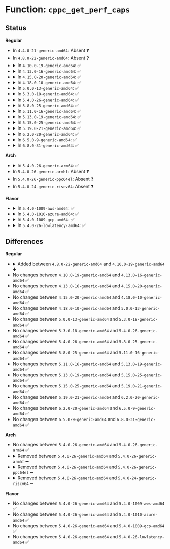 # Function: <code>cppc_get_perf_caps</code>

## Status
<b>Regular</b>
<ul>
<li>
In <code>4.4.0-21-generic-amd64</code>: Absent ❓
</li>
<li>
In <code>4.8.0-22-generic-amd64</code>: Absent ❓
</li>
<li>
<details>
<summary>In <code>4.10.0-19-generic-amd64</code>: ✅</summary>

```c
int cppc_get_perf_caps(int cpunum, struct cppc_perf_caps * perf_caps)
```

```json
{
  "name": "cppc_get_perf_caps",
  "collision_type": "Unique Global",
  "inline_type": "No",
  "funcs": [
    {
      "addr": 18446744071584243273,
      "name": "cppc_get_perf_caps",
      "external": true,
      "loc": "drivers/acpi/cppc_acpi.c:972",
      "file": "drivers/acpi/cppc_acpi.c",
      "inline": "seen, unknown",
      "caller_inline": [],
      "caller_func": []
    }
  ],
  "symbols": [
    {
      "addr": 18446744071584243273,
      "name": "cppc_get_perf_caps",
      "section": ".text",
      "bind": "STB_GLOBAL",
      "size": 374
    }
  ]
}
```
</details>
</li>
<li>
<details>
<summary>In <code>4.13.0-16-generic-amd64</code>: ✅</summary>

```c
int cppc_get_perf_caps(int cpunum, struct cppc_perf_caps * perf_caps)
```

```json
{
  "name": "cppc_get_perf_caps",
  "collision_type": "Unique Global",
  "inline_type": "No",
  "funcs": [
    {
      "addr": 18446744071584320016,
      "name": "cppc_get_perf_caps",
      "external": true,
      "loc": "drivers/acpi/cppc_acpi.c:977",
      "file": "drivers/acpi/cppc_acpi.c",
      "inline": "seen, unknown",
      "caller_inline": [],
      "caller_func": [
        "drivers/acpi/cppc_acpi.c:show_lowest_nonlinear_perf",
        "drivers/acpi/cppc_acpi.c:show_nominal_perf",
        "drivers/acpi/cppc_acpi.c:show_lowest_perf",
        "drivers/acpi/cppc_acpi.c:show_highest_perf"
      ]
    }
  ],
  "symbols": [
    {
      "addr": 18446744071584320016,
      "name": "cppc_get_perf_caps",
      "section": ".text",
      "bind": "STB_GLOBAL",
      "size": 496
    }
  ]
}
```
</details>
</li>
<li>
<details>
<summary>In <code>4.15.0-20-generic-amd64</code>: ✅</summary>

```c
int cppc_get_perf_caps(int cpunum, struct cppc_perf_caps * perf_caps)
```

```json
{
  "name": "cppc_get_perf_caps",
  "collision_type": "Unique Global",
  "inline_type": "No",
  "funcs": [
    {
      "addr": 18446744071584719536,
      "name": "cppc_get_perf_caps",
      "external": true,
      "loc": "drivers/acpi/cppc_acpi.c:1031",
      "file": "drivers/acpi/cppc_acpi.c",
      "inline": "seen, unknown",
      "caller_inline": [],
      "caller_func": [
        "drivers/acpi/cppc_acpi.c:show_lowest_nonlinear_perf",
        "drivers/acpi/cppc_acpi.c:show_nominal_perf",
        "drivers/acpi/cppc_acpi.c:show_lowest_perf",
        "drivers/acpi/cppc_acpi.c:show_highest_perf"
      ]
    }
  ],
  "symbols": [
    {
      "addr": 18446744071584719536,
      "name": "cppc_get_perf_caps",
      "section": ".text",
      "bind": "STB_GLOBAL",
      "size": 530
    }
  ]
}
```
</details>
</li>
<li>
<details>
<summary>In <code>4.18.0-10-generic-amd64</code>: ✅</summary>

```c
int cppc_get_perf_caps(int cpunum, struct cppc_perf_caps * perf_caps)
```

```json
{
  "name": "cppc_get_perf_caps",
  "collision_type": "Unique Global",
  "inline_type": "No",
  "funcs": [
    {
      "addr": 18446744071584947120,
      "name": "cppc_get_perf_caps",
      "external": true,
      "loc": "drivers/acpi/cppc_acpi.c:1060",
      "file": "drivers/acpi/cppc_acpi.c",
      "inline": "seen, unknown",
      "caller_inline": [],
      "caller_func": [
        "drivers/acpi/cppc_acpi.c:show_nominal_freq",
        "drivers/acpi/cppc_acpi.c:show_lowest_freq",
        "drivers/acpi/cppc_acpi.c:show_lowest_nonlinear_perf",
        "drivers/acpi/cppc_acpi.c:show_nominal_perf",
        "drivers/acpi/cppc_acpi.c:show_lowest_perf",
        "drivers/acpi/cppc_acpi.c:show_highest_perf"
      ]
    }
  ],
  "symbols": [
    {
      "addr": 18446744071584947120,
      "name": "cppc_get_perf_caps",
      "section": ".text",
      "bind": "STB_GLOBAL",
      "size": 932
    }
  ]
}
```
</details>
</li>
<li>
<details>
<summary>In <code>5.0.0-13-generic-amd64</code>: ✅</summary>

```c
int cppc_get_perf_caps(int cpunum, struct cppc_perf_caps * perf_caps)
```

```json
{
  "name": "cppc_get_perf_caps",
  "collision_type": "Unique Global",
  "inline_type": "No",
  "funcs": [
    {
      "addr": 18446744071585051312,
      "name": "cppc_get_perf_caps",
      "external": true,
      "loc": "drivers/acpi/cppc_acpi.c:1102",
      "file": "drivers/acpi/cppc_acpi.c",
      "inline": "seen, unknown",
      "caller_inline": [],
      "caller_func": [
        "drivers/acpi/cppc_acpi.c:show_nominal_freq",
        "drivers/acpi/cppc_acpi.c:show_lowest_freq",
        "drivers/acpi/cppc_acpi.c:show_lowest_nonlinear_perf",
        "drivers/acpi/cppc_acpi.c:show_nominal_perf",
        "drivers/acpi/cppc_acpi.c:show_lowest_perf",
        "drivers/acpi/cppc_acpi.c:show_highest_perf",
        "drivers/cpufreq/intel_pstate.c:show_base_frequency"
      ]
    }
  ],
  "symbols": [
    {
      "addr": 18446744071585051312,
      "name": "cppc_get_perf_caps",
      "section": ".text",
      "bind": "STB_GLOBAL",
      "size": 1020
    }
  ]
}
```
</details>
</li>
<li>
<details>
<summary>In <code>5.3.0-18-generic-amd64</code>: ✅</summary>

```c
int cppc_get_perf_caps(int cpunum, struct cppc_perf_caps * perf_caps)
```

```json
{
  "name": "cppc_get_perf_caps",
  "collision_type": "Unique Global",
  "inline_type": "No",
  "funcs": [
    {
      "addr": 18446744071585255504,
      "name": "cppc_get_perf_caps",
      "external": true,
      "loc": "drivers/acpi/cppc_acpi.c:1098",
      "file": "drivers/acpi/cppc_acpi.c",
      "inline": "seen, unknown",
      "caller_inline": [],
      "caller_func": [
        "drivers/acpi/cppc_acpi.c:show_nominal_freq",
        "drivers/acpi/cppc_acpi.c:show_lowest_freq",
        "drivers/acpi/cppc_acpi.c:show_lowest_nonlinear_perf",
        "drivers/acpi/cppc_acpi.c:show_nominal_perf",
        "drivers/acpi/cppc_acpi.c:show_lowest_perf",
        "drivers/acpi/cppc_acpi.c:show_highest_perf",
        "drivers/cpufreq/intel_pstate.c:show_base_frequency"
      ]
    }
  ],
  "symbols": [
    {
      "addr": 18446744071585255504,
      "name": "cppc_get_perf_caps",
      "section": ".text",
      "bind": "STB_GLOBAL",
      "size": 1044
    }
  ]
}
```
</details>
</li>
<li>
<details>
<summary>In <code>5.4.0-26-generic-amd64</code>: ✅</summary>

```c
int cppc_get_perf_caps(int cpunum, struct cppc_perf_caps * perf_caps)
```

```json
{
  "name": "cppc_get_perf_caps",
  "collision_type": "Unique Global",
  "inline_type": "No",
  "funcs": [
    {
      "addr": 18446744071585393408,
      "name": "cppc_get_perf_caps",
      "external": true,
      "loc": "drivers/acpi/cppc_acpi.c:1100",
      "file": "drivers/acpi/cppc_acpi.c",
      "inline": "seen, unknown",
      "caller_inline": [],
      "caller_func": [
        "drivers/acpi/cppc_acpi.c:show_nominal_freq",
        "drivers/acpi/cppc_acpi.c:show_lowest_freq",
        "drivers/acpi/cppc_acpi.c:show_lowest_nonlinear_perf",
        "drivers/acpi/cppc_acpi.c:show_nominal_perf",
        "drivers/acpi/cppc_acpi.c:show_lowest_perf",
        "drivers/acpi/cppc_acpi.c:show_highest_perf",
        "drivers/cpufreq/intel_pstate.c:show_base_frequency"
      ]
    }
  ],
  "symbols": [
    {
      "addr": 18446744071585393408,
      "name": "cppc_get_perf_caps",
      "section": ".text",
      "bind": "STB_GLOBAL",
      "size": 1044
    }
  ]
}
```
</details>
</li>
<li>
<details>
<summary>In <code>5.8.0-25-generic-amd64</code>: ✅</summary>

```c
int cppc_get_perf_caps(int cpunum, struct cppc_perf_caps * perf_caps)
```

```json
{
  "name": "cppc_get_perf_caps",
  "collision_type": "Unique Global",
  "inline_type": "No",
  "funcs": [
    {
      "addr": 18446744071586103296,
      "name": "cppc_get_perf_caps",
      "external": true,
      "loc": "drivers/acpi/cppc_acpi.c:1082",
      "file": "drivers/acpi/cppc_acpi.c",
      "inline": "seen, unknown",
      "caller_inline": [],
      "caller_func": [
        "drivers/acpi/cppc_acpi.c:show_nominal_freq",
        "drivers/acpi/cppc_acpi.c:show_lowest_freq",
        "drivers/acpi/cppc_acpi.c:show_lowest_nonlinear_perf",
        "drivers/acpi/cppc_acpi.c:show_nominal_perf",
        "drivers/acpi/cppc_acpi.c:show_lowest_perf",
        "drivers/acpi/cppc_acpi.c:show_highest_perf",
        "drivers/cpufreq/intel_pstate.c:show_base_frequency",
        "drivers/cpufreq/intel_pstate.c:intel_pstate_init_acpi_perf_limits"
      ]
    }
  ],
  "symbols": [
    {
      "addr": 18446744071586103296,
      "name": "cppc_get_perf_caps",
      "section": ".text",
      "bind": "STB_GLOBAL",
      "size": 1040
    }
  ]
}
```
</details>
</li>
<li>
<details>
<summary>In <code>5.11.0-16-generic-amd64</code>: ✅</summary>

```c
int cppc_get_perf_caps(int cpunum, struct cppc_perf_caps * perf_caps)
```

```json
{
  "name": "cppc_get_perf_caps",
  "collision_type": "Unique Global",
  "inline_type": "No",
  "funcs": [
    {
      "addr": 18446744071586223712,
      "name": "cppc_get_perf_caps",
      "external": true,
      "loc": "drivers/acpi/cppc_acpi.c:1068",
      "file": "drivers/acpi/cppc_acpi.c",
      "inline": "seen, unknown",
      "caller_inline": [],
      "caller_func": [
        "arch/x86/kernel/smpboot.c:amd_set_max_freq_ratio",
        "drivers/acpi/cppc_acpi.c:show_nominal_freq",
        "drivers/acpi/cppc_acpi.c:show_lowest_freq",
        "drivers/acpi/cppc_acpi.c:show_lowest_nonlinear_perf",
        "drivers/acpi/cppc_acpi.c:show_nominal_perf",
        "drivers/acpi/cppc_acpi.c:show_lowest_perf",
        "drivers/acpi/cppc_acpi.c:show_highest_perf",
        "drivers/cpufreq/acpi-cpufreq.c:get_max_boost_ratio",
        "drivers/cpufreq/intel_pstate.c:show_base_frequency"
      ]
    }
  ],
  "symbols": [
    {
      "addr": 18446744071586223712,
      "name": "cppc_get_perf_caps",
      "section": ".text",
      "bind": "STB_GLOBAL",
      "size": 1050
    }
  ]
}
```
</details>
</li>
<li>
<details>
<summary>In <code>5.13.0-19-generic-amd64</code>: ✅</summary>

```c
int cppc_get_perf_caps(int cpunum, struct cppc_perf_caps * perf_caps)
```

```json
{
  "name": "cppc_get_perf_caps",
  "collision_type": "Unique Global",
  "inline_type": "No",
  "funcs": [
    {
      "addr": 18446744071586098304,
      "name": "cppc_get_perf_caps",
      "external": true,
      "loc": "drivers/acpi/cppc_acpi.c:1060",
      "file": "drivers/acpi/cppc_acpi.c",
      "inline": "seen, unknown",
      "caller_inline": [],
      "caller_func": [
        "drivers/acpi/cppc_acpi.c:show_nominal_freq",
        "drivers/acpi/cppc_acpi.c:show_lowest_freq",
        "drivers/acpi/cppc_acpi.c:show_lowest_nonlinear_perf",
        "drivers/acpi/cppc_acpi.c:show_nominal_perf",
        "drivers/acpi/cppc_acpi.c:show_lowest_perf",
        "drivers/acpi/cppc_acpi.c:show_highest_perf",
        "drivers/cpufreq/acpi-cpufreq.c:acpi_cpufreq_cpu_init",
        "drivers/cpufreq/intel_pstate.c:show_base_frequency"
      ]
    }
  ],
  "symbols": [
    {
      "addr": 18446744071586098304,
      "name": "cppc_get_perf_caps",
      "section": ".text",
      "bind": "STB_GLOBAL",
      "size": 1038
    }
  ]
}
```
</details>
</li>
<li>
<details>
<summary>In <code>5.15.0-25-generic-amd64</code>: ✅</summary>

```c
int cppc_get_perf_caps(int cpunum, struct cppc_perf_caps * perf_caps)
```

```json
{
  "name": "cppc_get_perf_caps",
  "collision_type": "Unique Global",
  "inline_type": "No",
  "funcs": [
    {
      "addr": 18446744071586597664,
      "name": "cppc_get_perf_caps",
      "external": true,
      "loc": "drivers/acpi/cppc_acpi.c:1082",
      "file": "drivers/acpi/cppc_acpi.c",
      "inline": "seen, unknown",
      "caller_inline": [],
      "caller_func": [
        "drivers/acpi/cppc_acpi.c:show_nominal_freq",
        "drivers/acpi/cppc_acpi.c:show_lowest_freq",
        "drivers/acpi/cppc_acpi.c:show_lowest_nonlinear_perf",
        "drivers/acpi/cppc_acpi.c:show_nominal_perf",
        "drivers/acpi/cppc_acpi.c:show_lowest_perf",
        "drivers/acpi/cppc_acpi.c:show_highest_perf",
        "drivers/cpufreq/acpi-cpufreq.c:acpi_cpufreq_cpu_init",
        "drivers/cpufreq/intel_pstate.c:show_base_frequency"
      ]
    }
  ],
  "symbols": [
    {
      "addr": 18446744071586597664,
      "name": "cppc_get_perf_caps",
      "section": ".text",
      "bind": "STB_GLOBAL",
      "size": 1174
    }
  ]
}
```
</details>
</li>
<li>
<details>
<summary>In <code>5.19.0-21-generic-amd64</code>: ✅</summary>

```c
int cppc_get_perf_caps(int cpunum, struct cppc_perf_caps * perf_caps)
```

```json
{
  "name": "cppc_get_perf_caps",
  "collision_type": "Unique Global",
  "inline_type": "No",
  "funcs": [
    {
      "addr": 18446744071587859664,
      "name": "cppc_get_perf_caps",
      "external": true,
      "loc": "drivers/acpi/cppc_acpi.c:1160",
      "file": "drivers/acpi/cppc_acpi.c",
      "inline": "seen, unknown",
      "caller_inline": [],
      "caller_func": [
        "arch/x86/kernel/acpi/cppc.c:init_freq_invariance_cppc",
        "drivers/acpi/cppc_acpi.c:show_nominal_freq",
        "drivers/acpi/cppc_acpi.c:show_lowest_freq",
        "drivers/acpi/cppc_acpi.c:show_lowest_nonlinear_perf",
        "drivers/acpi/cppc_acpi.c:show_nominal_perf",
        "drivers/acpi/cppc_acpi.c:show_lowest_perf",
        "drivers/acpi/cppc_acpi.c:show_highest_perf",
        "drivers/cpufreq/acpi-cpufreq.c:acpi_cpufreq_cpu_init",
        "drivers/cpufreq/amd-pstate.c:show_amd_pstate_lowest_nonlinear_freq",
        "drivers/cpufreq/amd-pstate.c:show_amd_pstate_max_freq",
        "drivers/cpufreq/amd-pstate.c:amd_pstate_cpu_init",
        "drivers/cpufreq/amd-pstate.c:amd_pstate_cpu_init",
        "drivers/cpufreq/amd-pstate.c:amd_pstate_cpu_init",
        "drivers/cpufreq/amd-pstate.c:amd_pstate_cpu_init",
        "drivers/cpufreq/amd-pstate.c:cppc_init_perf",
        "drivers/cpufreq/intel_pstate.c:show_base_frequency"
      ]
    }
  ],
  "symbols": [
    {
      "addr": 18446744071587859664,
      "name": "cppc_get_perf_caps",
      "section": ".text",
      "bind": "STB_GLOBAL",
      "size": 1191
    }
  ]
}
```
</details>
</li>
<li>
<details>
<summary>In <code>6.2.0-20-generic-amd64</code>: ✅</summary>

```c
int cppc_get_perf_caps(int cpunum, struct cppc_perf_caps * perf_caps)
```

```json
{
  "name": "cppc_get_perf_caps",
  "collision_type": "Unique Global",
  "inline_type": "No",
  "funcs": [
    {
      "addr": 18446744071589204032,
      "name": "cppc_get_perf_caps",
      "external": true,
      "loc": "drivers/acpi/cppc_acpi.c:1163",
      "file": "drivers/acpi/cppc_acpi.c",
      "inline": "seen, unknown",
      "caller_inline": [],
      "caller_func": [
        "arch/x86/kernel/acpi/cppc.c:init_freq_invariance_cppc",
        "drivers/acpi/cppc_acpi.c:show_nominal_freq",
        "drivers/acpi/cppc_acpi.c:show_lowest_freq",
        "drivers/acpi/cppc_acpi.c:show_lowest_nonlinear_perf",
        "drivers/acpi/cppc_acpi.c:show_nominal_perf",
        "drivers/acpi/cppc_acpi.c:show_lowest_perf",
        "drivers/acpi/cppc_acpi.c:show_highest_perf",
        "drivers/cpufreq/acpi-cpufreq.c:acpi_cpufreq_cpu_init",
        "drivers/cpufreq/amd-pstate.c:show_amd_pstate_lowest_nonlinear_freq",
        "drivers/cpufreq/amd-pstate.c:show_amd_pstate_max_freq",
        "drivers/cpufreq/amd-pstate.c:amd_pstate_cpu_init",
        "drivers/cpufreq/amd-pstate.c:amd_pstate_cpu_init",
        "drivers/cpufreq/amd-pstate.c:amd_pstate_cpu_init",
        "drivers/cpufreq/amd-pstate.c:amd_pstate_cpu_init",
        "drivers/cpufreq/amd-pstate.c:cppc_init_perf",
        "drivers/cpufreq/intel_pstate.c:show_base_frequency"
      ]
    }
  ],
  "symbols": [
    {
      "addr": 18446744071589204032,
      "name": "cppc_get_perf_caps",
      "section": ".text",
      "bind": "STB_GLOBAL",
      "size": 1191
    }
  ]
}
```
</details>
</li>
<li>
<details>
<summary>In <code>6.5.0-9-generic-amd64</code>: ✅</summary>

```c
int cppc_get_perf_caps(int cpunum, struct cppc_perf_caps * perf_caps)
```

```json
{
  "name": "cppc_get_perf_caps",
  "collision_type": "Unique Global",
  "inline_type": "No",
  "funcs": [
    {
      "addr": 18446744071589498880,
      "name": "cppc_get_perf_caps",
      "external": true,
      "loc": "drivers/acpi/cppc_acpi.c:1177",
      "file": "drivers/acpi/cppc_acpi.c",
      "inline": "seen, unknown",
      "caller_inline": [],
      "caller_func": [
        "arch/x86/kernel/acpi/cppc.c:init_freq_invariance_cppc",
        "drivers/acpi/cppc_acpi.c:show_nominal_freq",
        "drivers/acpi/cppc_acpi.c:show_lowest_freq",
        "drivers/acpi/cppc_acpi.c:show_lowest_nonlinear_perf",
        "drivers/acpi/cppc_acpi.c:show_nominal_perf",
        "drivers/acpi/cppc_acpi.c:show_lowest_perf",
        "drivers/acpi/cppc_acpi.c:show_highest_perf",
        "drivers/cpufreq/acpi-cpufreq.c:acpi_cpufreq_cpu_init",
        "drivers/cpufreq/amd-pstate.c:amd_pstate_epp_cpu_init",
        "drivers/cpufreq/amd-pstate.c:amd_pstate_epp_cpu_init",
        "drivers/cpufreq/amd-pstate.c:amd_pstate_epp_cpu_init",
        "drivers/cpufreq/amd-pstate.c:amd_pstate_epp_cpu_init",
        "drivers/cpufreq/amd-pstate.c:show_amd_pstate_lowest_nonlinear_freq",
        "drivers/cpufreq/amd-pstate.c:show_amd_pstate_max_freq",
        "drivers/cpufreq/amd-pstate.c:amd_pstate_cpu_init",
        "drivers/cpufreq/amd-pstate.c:amd_pstate_cpu_init",
        "drivers/cpufreq/amd-pstate.c:amd_pstate_cpu_init",
        "drivers/cpufreq/amd-pstate.c:amd_pstate_cpu_init",
        "drivers/cpufreq/amd-pstate.c:cppc_init_perf",
        "drivers/cpufreq/intel_pstate.c:hwp_get_cpu_scaling",
        "drivers/cpufreq/intel_pstate.c:show_base_frequency"
      ]
    }
  ],
  "symbols": [
    {
      "addr": 18446744071589498880,
      "name": "cppc_get_perf_caps",
      "section": ".text",
      "bind": "STB_GLOBAL",
      "size": 1191
    }
  ]
}
```
</details>
</li>
<li>
<details>
<summary>In <code>6.8.0-31-generic-amd64</code>: ✅</summary>

```c
int cppc_get_perf_caps(int cpunum, struct cppc_perf_caps * perf_caps)
```

```json
{
  "name": "cppc_get_perf_caps",
  "collision_type": "Unique Global",
  "inline_type": "No",
  "funcs": [
    {
      "addr": 18446744071589806544,
      "name": "cppc_get_perf_caps",
      "external": true,
      "loc": "drivers/acpi/cppc_acpi.c:1180",
      "file": "drivers/acpi/cppc_acpi.c",
      "inline": "seen, unknown",
      "caller_inline": [],
      "caller_func": [
        "arch/x86/kernel/acpi/cppc.c:init_freq_invariance_cppc",
        "drivers/acpi/cppc_acpi.c:show_nominal_freq",
        "drivers/acpi/cppc_acpi.c:show_lowest_freq",
        "drivers/acpi/cppc_acpi.c:show_lowest_nonlinear_perf",
        "drivers/acpi/cppc_acpi.c:show_nominal_perf",
        "drivers/acpi/cppc_acpi.c:show_lowest_perf",
        "drivers/acpi/cppc_acpi.c:show_highest_perf",
        "drivers/cpufreq/acpi-cpufreq.c:acpi_cpufreq_cpu_init",
        "drivers/cpufreq/amd-pstate.c:amd_pstate_epp_cpu_init",
        "drivers/cpufreq/amd-pstate.c:amd_pstate_epp_cpu_init",
        "drivers/cpufreq/amd-pstate.c:amd_pstate_epp_cpu_init",
        "drivers/cpufreq/amd-pstate.c:amd_pstate_epp_cpu_init",
        "drivers/cpufreq/amd-pstate.c:show_amd_pstate_lowest_nonlinear_freq",
        "drivers/cpufreq/amd-pstate.c:show_amd_pstate_max_freq",
        "drivers/cpufreq/amd-pstate.c:amd_pstate_cpu_init",
        "drivers/cpufreq/amd-pstate.c:amd_pstate_cpu_init",
        "drivers/cpufreq/amd-pstate.c:amd_pstate_cpu_init",
        "drivers/cpufreq/amd-pstate.c:amd_pstate_cpu_init",
        "drivers/cpufreq/amd-pstate.c:cppc_init_perf",
        "drivers/cpufreq/intel_pstate.c:hwp_get_cpu_scaling",
        "drivers/cpufreq/intel_pstate.c:show_base_frequency"
      ]
    }
  ],
  "symbols": [
    {
      "addr": 18446744071589806544,
      "name": "cppc_get_perf_caps",
      "section": ".text",
      "bind": "STB_GLOBAL",
      "size": 1191
    }
  ]
}
```
</details>
</li>
</ul>
<b>Arch</b>
<ul>
<li>
<details>
<summary>In <code>5.4.0-26-generic-arm64</code>: ✅</summary>

```c
int cppc_get_perf_caps(int cpunum, struct cppc_perf_caps * perf_caps)
```

```json
{
  "name": "cppc_get_perf_caps",
  "collision_type": "Unique Global",
  "inline_type": "No",
  "funcs": [
    {
      "addr": 18446603336497667072,
      "name": "cppc_get_perf_caps",
      "external": true,
      "loc": "drivers/acpi/cppc_acpi.c:1100",
      "file": "drivers/acpi/cppc_acpi.c",
      "inline": "seen, unknown",
      "caller_inline": [],
      "caller_func": [
        "drivers/acpi/cppc_acpi.c:show_nominal_freq",
        "drivers/acpi/cppc_acpi.c:show_lowest_freq",
        "drivers/acpi/cppc_acpi.c:show_lowest_nonlinear_perf",
        "drivers/acpi/cppc_acpi.c:show_nominal_perf",
        "drivers/acpi/cppc_acpi.c:show_lowest_perf",
        "drivers/acpi/cppc_acpi.c:show_highest_perf"
      ]
    }
  ],
  "symbols": [
    {
      "addr": 18446603336497667072,
      "name": "cppc_get_perf_caps",
      "section": ".text",
      "bind": "STB_GLOBAL",
      "size": 1044
    }
  ]
}
```
</details>
</li>
<li>
In <code>5.4.0-26-generic-armhf</code>: Absent ❓
</li>
<li>
In <code>5.4.0-26-generic-ppc64el</code>: Absent ❓
</li>
<li>
In <code>5.4.0-24-generic-riscv64</code>: Absent ❓
</li>
</ul>
<b>Flavor</b>
<ul>
<li>
<details>
<summary>In <code>5.4.0-1009-aws-amd64</code>: ✅</summary>

```c
int cppc_get_perf_caps(int cpunum, struct cppc_perf_caps * perf_caps)
```

```json
{
  "name": "cppc_get_perf_caps",
  "collision_type": "Unique Global",
  "inline_type": "No",
  "funcs": [
    {
      "addr": 18446744071585178928,
      "name": "cppc_get_perf_caps",
      "external": true,
      "loc": "drivers/acpi/cppc_acpi.c:1100",
      "file": "drivers/acpi/cppc_acpi.c",
      "inline": "seen, unknown",
      "caller_inline": [],
      "caller_func": [
        "drivers/acpi/cppc_acpi.c:show_nominal_freq",
        "drivers/acpi/cppc_acpi.c:show_lowest_freq",
        "drivers/acpi/cppc_acpi.c:show_lowest_nonlinear_perf",
        "drivers/acpi/cppc_acpi.c:show_nominal_perf",
        "drivers/acpi/cppc_acpi.c:show_lowest_perf",
        "drivers/acpi/cppc_acpi.c:show_highest_perf",
        "drivers/cpufreq/intel_pstate.c:show_base_frequency"
      ]
    }
  ],
  "symbols": [
    {
      "addr": 18446744071585178928,
      "name": "cppc_get_perf_caps",
      "section": ".text",
      "bind": "STB_GLOBAL",
      "size": 1044
    }
  ]
}
```
</details>
</li>
<li>
<details>
<summary>In <code>5.4.0-1010-azure-amd64</code>: ✅</summary>

```c
int cppc_get_perf_caps(int cpunum, struct cppc_perf_caps * perf_caps)
```

```json
{
  "name": "cppc_get_perf_caps",
  "collision_type": "Unique Global",
  "inline_type": "No",
  "funcs": [
    {
      "addr": 18446744071585120624,
      "name": "cppc_get_perf_caps",
      "external": true,
      "loc": "drivers/acpi/cppc_acpi.c:1100",
      "file": "drivers/acpi/cppc_acpi.c",
      "inline": "seen, unknown",
      "caller_inline": [],
      "caller_func": [
        "drivers/acpi/cppc_acpi.c:show_nominal_freq",
        "drivers/acpi/cppc_acpi.c:show_lowest_freq",
        "drivers/acpi/cppc_acpi.c:show_lowest_nonlinear_perf",
        "drivers/acpi/cppc_acpi.c:show_nominal_perf",
        "drivers/acpi/cppc_acpi.c:show_lowest_perf",
        "drivers/acpi/cppc_acpi.c:show_highest_perf",
        "drivers/cpufreq/intel_pstate.c:show_base_frequency"
      ]
    }
  ],
  "symbols": [
    {
      "addr": 18446744071585120624,
      "name": "cppc_get_perf_caps",
      "section": ".text",
      "bind": "STB_GLOBAL",
      "size": 1044
    }
  ]
}
```
</details>
</li>
<li>
<details>
<summary>In <code>5.4.0-1009-gcp-amd64</code>: ✅</summary>

```c
int cppc_get_perf_caps(int cpunum, struct cppc_perf_caps * perf_caps)
```

```json
{
  "name": "cppc_get_perf_caps",
  "collision_type": "Unique Global",
  "inline_type": "No",
  "funcs": [
    {
      "addr": 18446744071585343808,
      "name": "cppc_get_perf_caps",
      "external": true,
      "loc": "drivers/acpi/cppc_acpi.c:1100",
      "file": "drivers/acpi/cppc_acpi.c",
      "inline": "seen, unknown",
      "caller_inline": [],
      "caller_func": [
        "drivers/acpi/cppc_acpi.c:show_nominal_freq",
        "drivers/acpi/cppc_acpi.c:show_lowest_freq",
        "drivers/acpi/cppc_acpi.c:show_lowest_nonlinear_perf",
        "drivers/acpi/cppc_acpi.c:show_nominal_perf",
        "drivers/acpi/cppc_acpi.c:show_lowest_perf",
        "drivers/acpi/cppc_acpi.c:show_highest_perf",
        "drivers/cpufreq/intel_pstate.c:show_base_frequency"
      ]
    }
  ],
  "symbols": [
    {
      "addr": 18446744071585343808,
      "name": "cppc_get_perf_caps",
      "section": ".text",
      "bind": "STB_GLOBAL",
      "size": 1044
    }
  ]
}
```
</details>
</li>
<li>
<details>
<summary>In <code>5.4.0-26-lowlatency-amd64</code>: ✅</summary>

```c
int cppc_get_perf_caps(int cpunum, struct cppc_perf_caps * perf_caps)
```

```json
{
  "name": "cppc_get_perf_caps",
  "collision_type": "Unique Global",
  "inline_type": "No",
  "funcs": [
    {
      "addr": 18446744071585451120,
      "name": "cppc_get_perf_caps",
      "external": true,
      "loc": "drivers/acpi/cppc_acpi.c:1100",
      "file": "drivers/acpi/cppc_acpi.c",
      "inline": "seen, unknown",
      "caller_inline": [],
      "caller_func": [
        "drivers/acpi/cppc_acpi.c:show_nominal_freq",
        "drivers/acpi/cppc_acpi.c:show_lowest_freq",
        "drivers/acpi/cppc_acpi.c:show_lowest_nonlinear_perf",
        "drivers/acpi/cppc_acpi.c:show_nominal_perf",
        "drivers/acpi/cppc_acpi.c:show_lowest_perf",
        "drivers/acpi/cppc_acpi.c:show_highest_perf",
        "drivers/cpufreq/intel_pstate.c:show_base_frequency"
      ]
    }
  ],
  "symbols": [
    {
      "addr": 18446744071585451120,
      "name": "cppc_get_perf_caps",
      "section": ".text",
      "bind": "STB_GLOBAL",
      "size": 1044
    }
  ]
}
```
</details>
</li>
</ul>

## Differences
<b>Regular</b>
<ul>
<li>
<details>
<summary>Added between <code>4.8.0-22-generic-amd64</code> and <code>4.10.0-19-generic-amd64</code> ➕</summary>

```c
int cppc_get_perf_caps(int cpunum, struct cppc_perf_caps * perf_caps)
```
</details>
</li>
<li>
No changes between <code>4.10.0-19-generic-amd64</code> and <code>4.13.0-16-generic-amd64</code> ✅
</li>
<li>
No changes between <code>4.13.0-16-generic-amd64</code> and <code>4.15.0-20-generic-amd64</code> ✅
</li>
<li>
No changes between <code>4.15.0-20-generic-amd64</code> and <code>4.18.0-10-generic-amd64</code> ✅
</li>
<li>
No changes between <code>4.18.0-10-generic-amd64</code> and <code>5.0.0-13-generic-amd64</code> ✅
</li>
<li>
No changes between <code>5.0.0-13-generic-amd64</code> and <code>5.3.0-18-generic-amd64</code> ✅
</li>
<li>
No changes between <code>5.3.0-18-generic-amd64</code> and <code>5.4.0-26-generic-amd64</code> ✅
</li>
<li>
No changes between <code>5.4.0-26-generic-amd64</code> and <code>5.8.0-25-generic-amd64</code> ✅
</li>
<li>
No changes between <code>5.8.0-25-generic-amd64</code> and <code>5.11.0-16-generic-amd64</code> ✅
</li>
<li>
No changes between <code>5.11.0-16-generic-amd64</code> and <code>5.13.0-19-generic-amd64</code> ✅
</li>
<li>
No changes between <code>5.13.0-19-generic-amd64</code> and <code>5.15.0-25-generic-amd64</code> ✅
</li>
<li>
No changes between <code>5.15.0-25-generic-amd64</code> and <code>5.19.0-21-generic-amd64</code> ✅
</li>
<li>
No changes between <code>5.19.0-21-generic-amd64</code> and <code>6.2.0-20-generic-amd64</code> ✅
</li>
<li>
No changes between <code>6.2.0-20-generic-amd64</code> and <code>6.5.0-9-generic-amd64</code> ✅
</li>
<li>
No changes between <code>6.5.0-9-generic-amd64</code> and <code>6.8.0-31-generic-amd64</code> ✅
</li>
</ul>
<b>Arch</b>
<ul>
<li>
No changes between <code>5.4.0-26-generic-amd64</code> and <code>5.4.0-26-generic-arm64</code> ✅
</li>
<li>
<details>
<summary>Removed between <code>5.4.0-26-generic-amd64</code> and <code>5.4.0-26-generic-armhf</code> ➖</summary>

```c
int cppc_get_perf_caps(int cpunum, struct cppc_perf_caps * perf_caps)
```
</details>
</li>
<li>
<details>
<summary>Removed between <code>5.4.0-26-generic-amd64</code> and <code>5.4.0-26-generic-ppc64el</code> ➖</summary>

```c
int cppc_get_perf_caps(int cpunum, struct cppc_perf_caps * perf_caps)
```
</details>
</li>
<li>
<details>
<summary>Removed between <code>5.4.0-26-generic-amd64</code> and <code>5.4.0-24-generic-riscv64</code> ➖</summary>

```c
int cppc_get_perf_caps(int cpunum, struct cppc_perf_caps * perf_caps)
```
</details>
</li>
</ul>
<b>Flavor</b>
<ul>
<li>
No changes between <code>5.4.0-26-generic-amd64</code> and <code>5.4.0-1009-aws-amd64</code> ✅
</li>
<li>
No changes between <code>5.4.0-26-generic-amd64</code> and <code>5.4.0-1010-azure-amd64</code> ✅
</li>
<li>
No changes between <code>5.4.0-26-generic-amd64</code> and <code>5.4.0-1009-gcp-amd64</code> ✅
</li>
<li>
No changes between <code>5.4.0-26-generic-amd64</code> and <code>5.4.0-26-lowlatency-amd64</code> ✅
</li>
</ul>
